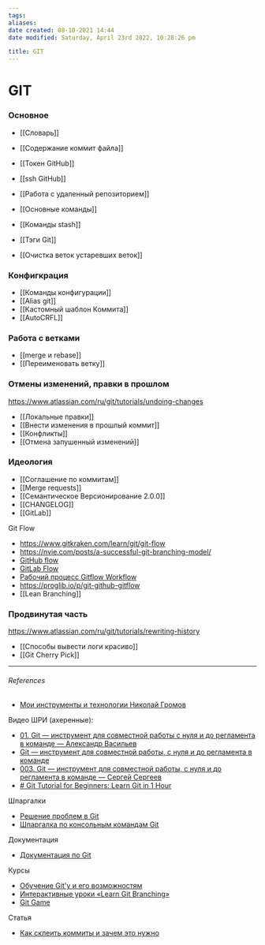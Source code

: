 ```yaml
---
tags: 
aliases: 
date created: 08-10-2021 14:44
date modified: Saturday, April 23rd 2022, 10:28:26 pm

title: GIT
---
```


# GIT

	

### Основное

- [[Словарь]]
- [[Содержание коммит файла]]

- [[Токен GitHub]]
- [[ssh GitHub]]
- [[Работа с удаленный репозиторием]]
- [[Основные команды]]
- [[Команды stash]]
- [[Тэги Git]]
- [[Очистка веток устаревших веток]]

### Конфигкрация

- [[Команды конфигурации]]
- [[Alias git]]
- [[Кастомный шаблон Коммита]]
- [[AutoCRFL]]

### Работа с ветками

- [[merge и rebase]]
- [[Переименовать ветку]]

### Отмены изменений, правки в прошлом

https://www.atlassian.com/ru/git/tutorials/undoing-changes

- [[Локальные правки]]
- [[Внести изменения в прошлый коммит]]
- [[Конфликты]]
- [[Отмена запушенный изменений]]

### Идеология

- [[Соглашение по коммитам]]
- [[Merge requests]]
- [[Семантическое Версионирование 2.0.0]]
- [[CHANGELOG]]
- [[GitLab]]

Git Flow

- https://www.gitkraken.com/learn/git/git-flow
- https://nvie.com/posts/a-successful-git-branching-model/
- [GitHub flow](https://docs.github.com/en/get-started/quickstart/github-flow)
- [GitLab Flow](https://docs.gitlab.com/ee/topics/gitlab_flow.html)
- [Рабочий процесс Gitflow Workflow](https://www.atlassian.com/ru/git/tutorials/comparing-workflows/gitflow-workflow)
- https://proglib.io/p/git-github-gitflow
- [[Lean Branching]]

### Продвинутая часть

https://www.atlassian.com/ru/git/tutorials/rewriting-history

- [[Способы вывести логи красиво]]
- [[Git Cherry Pick]]

---

###### References

- [Мои инструменты и технологии Николай Громов](https://nicothin.pro/page/my-small-tools)

Видео ШРИ (ахеренные):

- [01. Git — инструмент для совместной работы с нуля и до регламента в команде — Александр Васильев](https://www.youtube.com/watch?v=XfpNNPo5ypk&list=PLKaafC45L_SSUUku_N10BBkVWXkKzqZFI&index=1&t=48s)
- [Git — инструмент для совместной работы, с нуля и до регламента в команде](https://www.youtube.com/watch?v=nKZsA4T7QPg&list=PLKaafC45L_SRoYnuEW5cgqHN-kpSTVfMs&index=2)
- [003. Git — инструмент для совместной работы, с нуля и до регламента в команде — Сергей Сергеев](https://www.youtube.com/watch?v=yDSs80lu3ak&list=PLZTsCOAKJJ_bGf1tARI_ZFCpLUwZvf73P&index=2&t=5923s)
- [# Git Tutorial for Beginners: Learn Git in 1 Hour](https://www.youtube.com/watch?v=8JJ101D3knE&list=PLZTsCOAKJJ_bGf1tARI_ZFCpLUwZvf73P&index=3&t=1262s)

Шпаргалки

- [Решение проблем в Git](http://firstaidgit.ru/#/)
- [Шпаргалка по консольным командам Git](https://github.com/nicothin/web-development/blob/master/git/readme.md)

Документация

- [Документация по Git](https://git-scm.com/book/ru/v2)

Курсы

- [Обучение Git'у и его возможностям](https://githowto.com/ru)
- [Интерактивные уроки «Learn Git Branching»](https://learngitbranching.js.org/)
- [Git Game](https://github.com/git-game/git-game)

Статья

- [Как склеить коммиты и зачем это нужно](https://htmlacademy.ru/blog/boost/tools/how-to-squash-commits-and-why-it-is-needed)

